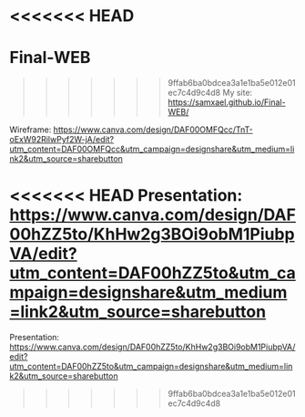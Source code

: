 <<<<<<< HEAD
=======
# Final-WEB
>>>>>>> 9ffab6ba0bdcea3a1e1ba5e012e01ec7c4d9c4d8
My site: https://samxael.github.io/Final-WEB/

Wireframe: https://www.canva.com/design/DAF00OMFQcc/TnT-oExW92RilwPyf2W-jA/edit?utm_content=DAF00OMFQcc&utm_campaign=designshare&utm_medium=link2&utm_source=sharebutton

<<<<<<< HEAD
Presentation: https://www.canva.com/design/DAF00hZZ5to/KhHw2g3BOi9obM1PiubpVA/edit?utm_content=DAF00hZZ5to&utm_campaign=designshare&utm_medium=link2&utm_source=sharebutton
=======
Presentation: https://www.canva.com/design/DAF00hZZ5to/KhHw2g3BOi9obM1PiubpVA/edit?utm_content=DAF00hZZ5to&utm_campaign=designshare&utm_medium=link2&utm_source=sharebutton
>>>>>>> 9ffab6ba0bdcea3a1e1ba5e012e01ec7c4d9c4d8
